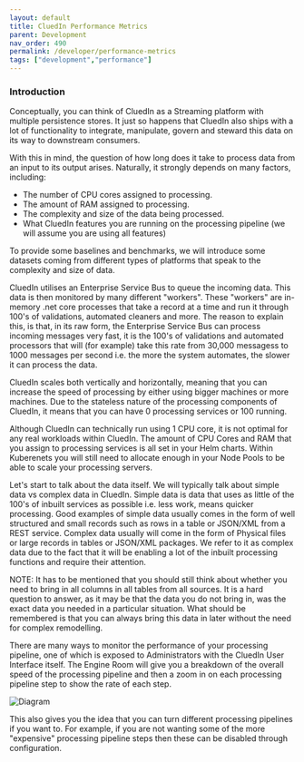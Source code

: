 ```yaml
---
layout: default
title: CluedIn Performance Metrics
parent: Development
nav_order: 490
permalink: /developer/performance-metrics
tags: ["development","performance"]
---
```


### Introduction

Conceptually, you can think of CluedIn as a Streaming platform with multiple persistence stores. It just so happens that CluedIn also ships with a lot of functionality to integrate, manipulate, govern and steward this data on its way to downstream consumers. 

With this in mind, the question of how long does it take to process data from an input to its output arises. Naturally, it strongly depends on many factors, including: 

 - The number of CPU cores assigned to processing. 
 - The amount of RAM assigned to processing.
 - The complexity and size of the data being processed.
 - What CluedIn features you are running on the processing pipeline (we will assume you are using all features)

 To provide some baselines and benchmarks, we will introduce some datasets coming from different types of platforms that speak to the complexity and size of data. 

 CluedIn utilises an Enterprise Service Bus to queue the incoming data. This data is then monitored by many different "workers". These "workers" are in-memory .net core processes that take a record at a time and run it through 100's of validations, automated cleaners and more. The reason to explain this, is that, in its raw form, the Enterprise Service Bus can process incoming messages very fast, it is the 100's of validations and automated processors that will (for example) take this rate from 30,000 messagess to 1000 messages per second i.e. the more the system automates, the slower it can process the data. 

 CluedIn scales both vertically and horizontally, meaning that you can increase the speed of processing by either using bigger machines or more machines. Due to the stateless nature of the processing components of CluedIn, it means that you can have 0 processing services or 100 running. 

 Although CluedIn can technically run using 1 CPU core, it is not optimal for any real workloads within CluedIn. The amount of CPU Cores and RAM that you assign to processing services is all set in your Helm charts. Within Kuberenets you will still need to allocate enough in your Node Pools to be able to scale your processing servers. 

 Let's start to talk about the data itself. We will typically talk about simple data vs complex data in CluedIn. Simple data is  data that uses as little of the 100's of inbuilt services as possible i.e. less work, means quicker processing. Good examples of simple data usually comes in the form of well structured and small records such as rows in a table or JSON/XML from a REST service. Complex data usually will come in the form of Physical files or large records in tables or JSON/XML packages. We refer to it as complex data due to the fact that it will be enabling a lot of the inbuilt processing functions and require their attention. 

 NOTE: It has to be mentioned that you should still think about whether you need to bring in all columns in all tables from all sources. It is a hard question to answer, as it may be that the data you do not bring in, was the exact data you needed in a particular situation. What should be remembered is that you can always bring this data in later without the need for complex remodelling. 

 There are many ways to monitor the performance of your processing pipeline, one of which is exposed to Administrators with the CluedIn User Interface itself. The Engine Room will give you a breakdown of the overall speed of the processing pipeline and then a zoom in on each processing pipeline step to show the rate of each step.

 ![Diagram](../assets/images/development/engine-room.png)

 This also gives you the idea that you can turn different processing pipelines if you want to. For example, if you are not wanting some of the more "expensive" processing pipeline steps then these can be disabled through configuration. 